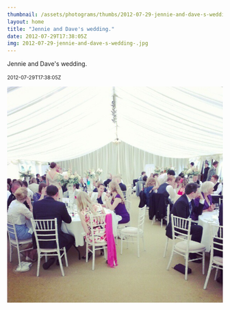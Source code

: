 ```yaml
---
thumbnail: /assets/photograms/thumbs/2012-07-29-jennie-and-dave-s-wedding-.jpg
layout: home
title: "Jennie and Dave's wedding."
date: 2012-07-29T17:38:05Z
img: 2012-07-29-jennie-and-dave-s-wedding-.jpg
---
```


Jennie and Dave's wedding.

<small>2012-07-29T17:38:05Z</small>

![Jennie and Dave's wedding.](/assets/photograms/original/2012-07-29-jennie-and-dave-s-wedding-.jpg)
